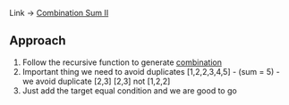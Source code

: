 Link -> [Combination Sum II](https://www.geeksforgeeks.org/problems/combination-sum-ii-1664263832/1)

## Approach
1. Follow the recursive function to generate [combination](../Combination/readme.md)
2. Important thing we need to avoid duplicates [1,2,2,3,4,5] - (sum = 5) - we avoid duplicate [2,3] [2,3] not [1,2,2]
3. Just add the target equal condition and we are good to go